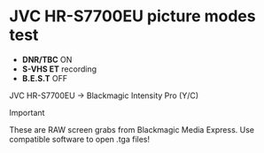 # JVC HR-S7700EU picture modes test

* **DNR/TBC** ON
* **S-VHS ET** recording
* **B.E.S.T** OFF

JVC HR-S7700EU -> Blackmagic Intensity Pro (Y/C)

> [!IMPORTANT]  
> These are RAW screen grabs from Blackmagic Media Express. Use compatible software to open .tga files!